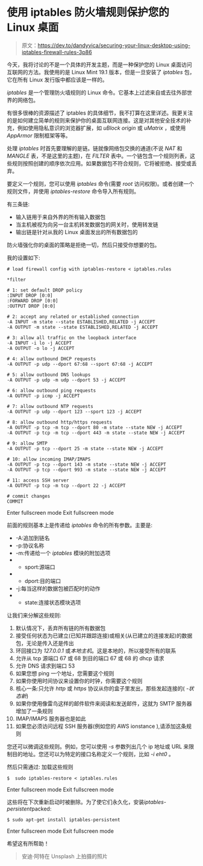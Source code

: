 # 使用 iptables 防火墙规则保护您的 Linux 桌面

> 原文：<https://dev.to/dandyvica/securing-your-linux-desktop-using-iptables-firewall-rules-3p86>

今天，我将讨论的不是一个具体的开发主题，而是一种保护您的 Linux 桌面访问互联网的方法。我使用的是 Linux Mint 19.1 版本，但是一旦安装了 *iptables* 包，它在所有 Linux 发行版中都应该是一样的。

*iptables* 是一个管理防火墙规则的 Linux 命令。它基本上过滤来自或去往外部世界的网络包。

有很多很棒的资源描述了 iptables 的具体细节，我不打算在这里详述。我更关注的是如何建立简单的规则来保护你的桌面互联网连接。这是对其他安全技术的补充，例如使用隐私意识的浏览器扩展，如 *uBlock origin* 或 *uMatrix* ，或使用 *AppArmor* 限制框架等等。

处理 *iptables* 时首先要理解的是链。链就像网络包交换的通道(不说 *NAT* 和 *MANGLE* 表，不是这里的主题)，在 *FILTER* 表中。一个链包含一个规则列表，这些规则按照创建的顺序依次应用。如果数据包不符合规则，它将被拒绝、接受或丢弃。

要定义一个规则，您可以使用 *iptables* 命令(需要 *root* 访问权限)。或者创建一个规则文件，并使用 *iptables-restore* 命令导入所有规则。

有三条链:

*   输入链用于来自外界的所有输入数据包
*   当主机被视为向另一台主机转发数据包的网关时，使用转发链
*   输出链是针对从我的 Linux 桌面发出的所有数据包的

防火墙强化你的桌面的策略是拒绝一切，然后只接受你想要的包。

我的设置如下:

```
# load firewall config with iptables-restore < iptables.rules

*filter

# 1: set default DROP policy
:INPUT DROP [0:0]
:FORWARD DROP [0:0]
:OUTPUT DROP [0:0]

# 2: accept any related or established connection
-A INPUT -m state --state ESTABLISHED,RELATED -j ACCEPT
-A OUTPUT -m state --state ESTABLISHED,RELATED -j ACCEPT

# 3: allow all traffic on the loopback interface
-A INPUT -i lo -j ACCEPT
-A OUTPUT -o lo -j ACCEPT

# 4: allow outbound DHCP requests
-A OUTPUT -p udp --dport 67:68 --sport 67:68 -j ACCEPT

# 5: allow outbound DNS lookups
-A OUTPUT -p udp -m udp --dport 53 -j ACCEPT

# 6: allow outbound ping requests
-A OUTPUT -p icmp -j ACCEPT

# 7: allow outbound NTP requests
-A OUTPUT -p udp --dport 123 --sport 123 -j ACCEPT

# 8: allow outbound http/https requests
-A OUTPUT -p tcp -m tcp --dport 80 -m state --state NEW -j ACCEPT
-A OUTPUT -p tcp -m tcp --dport 443 -m state --state NEW -j ACCEPT

# 9: allow SMTP
-A OUTPUT -p tcp --dport 25 -m state --state NEW -j ACCEPT

# 10: allow incoming IMAP/IMAPS
-A OUTPUT -p tcp --dport 143 -m state --state NEW -j ACCEPT
-A OUTPUT -p tcp --dport 993 -m state --state NEW -j ACCEPT

# 11: access SSH server
-A OUTPUT -p tcp -m tcp --dport 22 -j ACCEPT

# commit changes
COMMIT 
```

Enter fullscreen mode Exit fullscreen mode

前面的规则基本上是传递给 *iptables* 命令的所有参数。主要是:

*   -A:追加到链名
*   -p:协议名称
*   -m:传递给一个 *iptables* 模块的附加选项
*   - sport:源端口
*   - dport:目的端口
*   -j:每当这样的数据包被匹配时的动作
*   - state:连接状态模块选项

让我们来分解这些规则:

1.  默认情况下，丢弃所有链的所有数据包
2.  接受任何状态为已建立(已知并跟踪连接)或相关(从已建立的连接发起)的数据包，无论是传入还是传出
3.  环回接口为 *127.0.0.1* 或*本地主机*。这是本地的，所以接受所有的联系
4.  允许从 tcp 源端口 67 或 68 到目的端口 67 或 68 的 dhcp 请求
5.  允许 DNS 请求到端口 53
6.  如果您想 ping 一个地址，您需要这个规则
7.  如果你使用时间协议来设置你的时钟，你需要这个规则
8.  核心一条:只允许 *http* 或 *https* 协议从你的盒子里发出，那些发起连接的( *-状态新*)
9.  如果你使用像雷鸟这样的邮件软件来阅读和发送邮件，这就为 SMTP 服务器增加了一条规则
10.  IMAP/IMAPS 服务器也是如此
11.  如果您必须访问远程 SSH 服务器(例如您的 AWS ionstance ),请添加这条规则

您还可以微调这些规则。例如，您可以使用 *-s* 参数列出几个 ip 地址或 URL 来限制目的地址。您还可以为特定的接口名称定义一个规则，比如 *-i eht0* 。

然后只需通过:
加载这些规则

```
$  sudo iptables-restore < iptables.rules 
```

Enter fullscreen mode Exit fullscreen mode

这些将在下次重新启动时被删除。为了使它们永久化，安装*iptables-persistent*packed:

```
$ sudo apt-get install iptables-persistent 
```

Enter fullscreen mode Exit fullscreen mode

希望这有所帮助！

> 安迪·阿特在 Unsplash 上拍摄的照片
